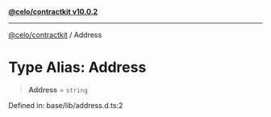 [**@celo/contractkit v10.0.2**](../README.md)

***

[@celo/contractkit](../globals.md) / Address

# Type Alias: Address

> **Address** = `string`

Defined in: base/lib/address.d.ts:2
